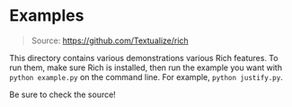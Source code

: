 # Examples
> Source: https://github.com/Textualize/rich

This directory contains various demonstrations various Rich features. To run them, make sure Rich is installed, then run the example you want with `python example.py` on the command line. For example, `python justify.py`.

Be sure to check the source!
